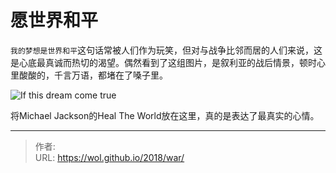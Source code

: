 # 愿世界和平


`我的梦想是世界和平`这句话常被人们作为玩笑，但对与战争比邻而居的人们来说，这是心底最真诚而热切的渴望。偶然看到了这组图片，是叙利亚的战后情景，顿时心里酸酸的，千言万语，都堵在了嗓子里。

![If this dream come true](https://picped-1301226557.cos.ap-beijing.myqcloud.com/BRM_20180417_叙利亚儿童.jpg)

 将Michael Jackson的Heal The World放在这里，真的是表达了最真实的心情。


---

> 作者:   
> URL: https://wol.github.io/2018/war/  

